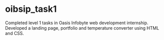# oibsip_task1
Completed level 1 tasks in Oasis Infobyte web development internship. 
Developed a landing page, portfolio and temperature converter using HTML and CSS.
